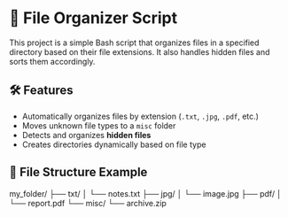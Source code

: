 # 📂 File Organizer Script

This project is a simple Bash script that organizes files in a specified directory based on their file extensions. It also handles hidden files and sorts them accordingly.

## 🛠 Features

- Automatically organizes files by extension (`.txt`, `.jpg`, `.pdf`, etc.)
- Moves unknown file types to a `misc` folder
- Detects and organizes **hidden files**
- Creates directories dynamically based on file type

## 📁 File Structure Example

my_folder/ ├── txt/ │ └── notes.txt ├── jpg/ │ └── image.jpg ├── pdf/ │ └── report.pdf └── misc/ └── archive.zip
